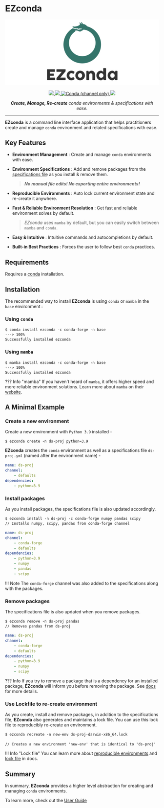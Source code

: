 # EZconda

![EZconda](logo.png)

<p align="center">
    <a href="https://github.com/SarthakJariwala/ezconda/actions?workflow=Tests">
        <img src="https://github.com/SarthakJariwala/ezconda/workflows/Tests/badge.svg">
    </a>
    <a href="https://codecov.io/gh/SarthakJariwala/ezconda">
        <img src="https://codecov.io/gh/SarthakJariwala/ezconda/branch/main/graph/badge.svg">
    </a>
    <a href="https://anaconda.org/conda-forge/ezconda">
        <img alt="Conda (channel only)" src="https://img.shields.io/conda/vn/conda-forge/ezconda">
    </a>
    <a href="https://ezconda.sarthakjariwala.com">
        <img src="https://github.com/SarthakJariwala/ezconda/workflows/Docs/badge.svg">
    </a>
</p>

<p align="center">
    <em><b>Create, Manage, Re-create</b> conda environments & specifications with ease.</em>
</p>

---

**EZconda** is a command line interface application that helps practitioners create and manage `conda` environment and related specifications with ease.

## Key Features

- **Environment Management** : Create and manage `conda` environments with ease.

- **Environment Specifications** : Add and remove packages from the <abbr title="commonly known as environment.yml file">specifications file</abbr> as you install & remove them.
    
    > _**No manual file edits! No exporting entire environments!**_

- **Reproducible Environments** : Auto lock current environment state and re-create it anywhere.

- **Fast & Reliable Environment Resolution** : Get fast and reliable environment solves by default.

    > *EZconda* uses `mamba` by default, but you can easily switch between `mamba` and `conda`.

- **Easy & Intuitive** : Intuitive commands and autocompletions by default.

- **Built-in Best Practices** : Forces the user to follow best `conda` practices.

## Requirements

Requires a [conda](https://docs.conda.io/projects/conda/en/latest/user-guide/install/index.html) installation.

## Installation

The recommended way to install **EZconda** is using `conda` or `mamba` in the `base` environment : 

### Using `conda`

<div class="termy">

```console
$ conda install ezconda -c conda-forge -n base
---> 100%
Successfully installed ezconda
```

</div>

### Using `mamba`

<div class="termy">

```console
$ mamba install ezconda -c conda-forge -n base
---> 100%
Successfully installed ezconda
```

</div>

??? Info "mamba"
    If you haven't heard of `mamba`, it offers higher speed and more reliable environment solutions. Learn more about `mamba` on their [website](https://mamba.readthedocs.io/en/latest/).

## A Minimal Example

### Create a new environment

Create a new environment with `Python 3.9` installed -

<div class="termy">

```console
$ ezconda create -n ds-proj python=3.9
```

</div>

**EZconda** creates the `conda` environment as well as a specifications file `ds-proj.yml` (named after the environment name) -

```YAML title="ds-proj.yml" hl_lines="1 5" 
name: ds-proj
channel:
    - defaults
dependencies:
    - python=3.9
```

### Install packages

As you install packages, the specifications file is also updated accordingly.

<div class="termy">

```console
$ ezconda install -n ds-proj -c conda-forge numpy pandas scipy
// Installs numpy, scipy, pandas from conda-forge channel
```

</div>

```YAML title="ds-proj.yml" hl_lines="3 7-9" 
name: ds-proj
channel:
    - conda-forge
    - defaults
dependencies:
    - python=3.9
    - numpy
    - pandas
    - scipy
```

!!! Note
    The `conda-forge` channel was also added to the specifications along with the packages.

### Remove packages

The specifications file is also updated when you remove packages.

<div class="termy">

```console
$ ezconda remove -n ds-proj pandas
// Removes pandas from ds-proj
```

</div>

```YAML title="ds-proj.yml" hl_lines="7 8" 
name: ds-proj
channel:
    - conda-forge
    - defaults
dependencies:
    - python=3.9
    - numpy
    - scipy
```

??? Info
    If you try to remove a package that is a dependency for an installed package, **EZconda** will inform you before removing the package. See [docs](user_guide/remove_packages.md) for more details.

### Use Lockfile to re-create environment

As you create, install and remove packages, in addition to the specifications file, **EZconda** also generates and maintains a lock file. You can use this lock file to reproducibly re-create an environment.

<div class="termy">

```console
$ ezconda recreate -n new-env ds-proj-darwin-x86_64.lock

// Creates a new environment 'new-env' that is identical to 'ds-proj'
```
</div>

!!! Info "Lock file"
    You can learn more about [reproducible environments](./design_decisions/reproducible_environments.md) and [lock file](./design_decisions/lockfile.md) in docs.


## Summary

In summary, **EZconda** provides a higher level abstraction for creating and managing `conda` environments.

To learn more, check out the [User Guide](user_guide/create_new_env.md)